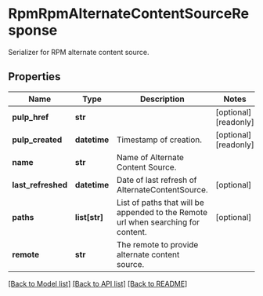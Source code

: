 # RpmRpmAlternateContentSourceResponse

Serializer for RPM alternate content source.
## Properties
Name | Type | Description | Notes
------------ | ------------- | ------------- | -------------
**pulp_href** | **str** |  | [optional] [readonly] 
**pulp_created** | **datetime** | Timestamp of creation. | [optional] [readonly] 
**name** | **str** | Name of Alternate Content Source. | 
**last_refreshed** | **datetime** | Date of last refresh of AlternateContentSource. | [optional] 
**paths** | **list[str]** | List of paths that will be appended to the Remote url when searching for content. | [optional] 
**remote** | **str** | The remote to provide alternate content source. | 

[[Back to Model list]](../README.md#documentation-for-models) [[Back to API list]](../README.md#documentation-for-api-endpoints) [[Back to README]](../README.md)


